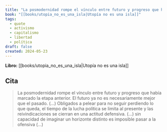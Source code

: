 ```yaml
---
title: "La posmodernidad rompe el vínculo entre futuro y progreso que había marcado la e..."
book: "[[books/utopia_no_es_una_isla|Utopía no es una isla]]"
tags:
  - quote
  - activismo
  - capitalismo
  - libertad
  - política
draft: false
created: 2024-05-23
---
```


**Libro:** [[books/utopia_no_es_una_isla|Utopía no es una isla]]

## Cita
> La posmodernidad rompe el vínculo entre futuro y progreso que había marcado la etapa anterior. El futuro ya no es necesariamente mejor que el pasado. (…) Obligados a pelear para no seguir perdiendo lo que queda, el tiempo de la lucha política se limita al presente y las reivindicaciones se cierran en una actitud defensiva. (…) sin capacidad de imaginar un horizonte distinto es imposible pasar a la ofensiva (…)
